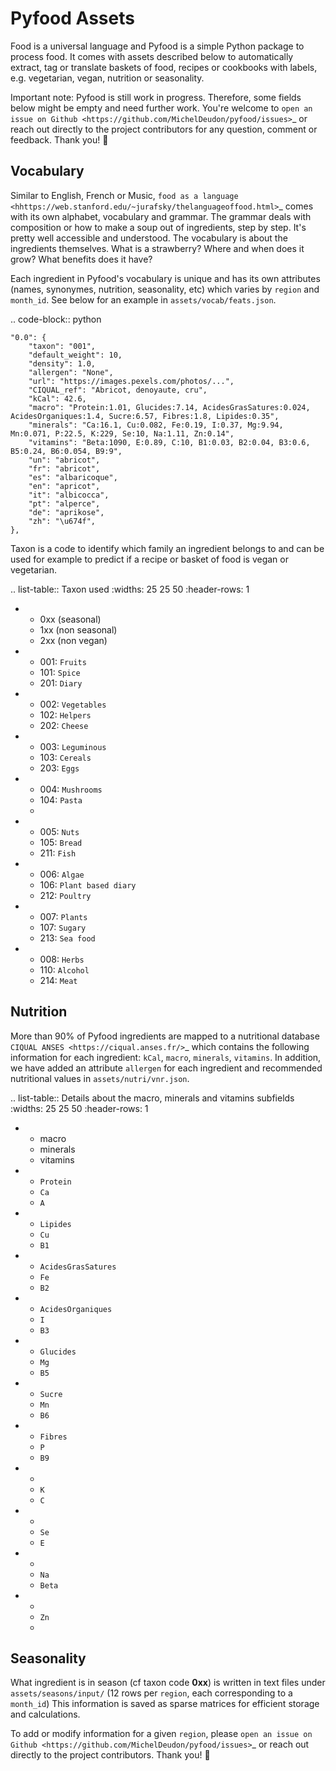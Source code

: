 Pyfood Assets
=============

Food is a universal language and Pyfood is a simple Python package to process food. It comes with assets described below to automatically extract, tag or translate baskets of food, recipes or cookbooks with labels, e.g. vegetarian, vegan, nutrition or seasonality.

Important note: Pyfood is still work in progress. Therefore, some fields below might be empty and need further work. You're welcome to `open an issue on Github <https://github.com/MichelDeudon/pyfood/issues>`_ or reach out directly to the project contributors for any question, comment or feedback. Thank you! 🙏

Vocabulary
----------

Similar to English, French or Music, `food as a language <hhttps://web.stanford.edu/~jurafsky/thelanguageoffood.html>`_ comes with its own alphabet, vocabulary and grammar.
The grammar deals with composition or how to make a soup out of ingredients, step by step. It's pretty well accessible and understood. 
The vocabulary is about the ingredients themselves. What is a strawberry? Where and when does it grow? What benefits does it have?

Each ingredient in Pyfood's vocabulary is unique and has its own attributes (names, synonymes, nutrition, seasonality, etc) which varies by ``region`` and ``month_id``.
See below for an example in ``assets/vocab/feats.json``.

.. code-block:: python
    
    "0.0": {
        "taxon": "001",
        "default_weight": 10,
        "density": 1.0,
        "allergen": "None",
        "url": "https://images.pexels.com/photos/...",
        "CIQUAL_ref": "Abricot, denoyaute, cru",
        "kCal": 42.6,
        "macro": "Protein:1.01, Glucides:7.14, AcidesGrasSatures:0.024, AcidesOrganiques:1.4, Sucre:6.57, Fibres:1.8, Lipides:0.35",
        "minerals": "Ca:16.1, Cu:0.082, Fe:0.19, I:0.37, Mg:9.94, Mn:0.071, P:22.5, K:229, Se:10, Na:1.11, Zn:0.14",
        "vitamins": "Beta:1090, E:0.89, C:10, B1:0.03, B2:0.04, B3:0.6, B5:0.24, B6:0.054, B9:9",
        "un": "abricot",
        "fr": "abricot",
        "es": "albaricoque",
        "en": "apricot",
        "it": "albicocca",
        "pt": "alperce",
        "de": "aprikose",
        "zh": "\u674f",
    },

Taxon is a code to identify which family an ingredient belongs to and can be used for example to predict if a recipe or basket of food is vegan or vegetarian.

.. list-table:: Taxon used
   :widths: 25 25 50
   :header-rows: 1

   * - 0xx (seasonal)
     - 1xx (non seasonal)
     - 2xx (non vegan)
   * - 001: ``Fruits``
     - 101: ``Spice``
     - 201: ``Diary``
   * - 002: ``Vegetables``
     - 102: ``Helpers``
     - 202: ``Cheese``
   * - 003: ``Leguminous``
     - 103: ``Cereals``
     - 203: ``Eggs``
   * - 004: ``Mushrooms``
     - 104: ``Pasta``
     - 
   * - 005: ``Nuts``
     - 105: ``Bread``
     - 211: ``Fish``
   * - 006: ``Algae``
     - 106: ``Plant based diary``
     - 212: ``Poultry``
   * - 007: ``Plants``
     - 107: ``Sugary``
     - 213: ``Sea food``
   * - 008: ``Herbs``
     - 110: ``Alcohol``
     - 214: ``Meat``

Nutrition
---------

More than 90% of Pyfood ingredients are mapped to a nutritional database `CIQUAL ANSES <https://ciqual.anses.fr/>`_ which contains the following information for each ingredient: ``kCal``, ``macro``, ``minerals``, ``vitamins``. In addition, we have added an attribute ``allergen`` for each ingredient and recommended nutritional values in ``assets/nutri/vnr.json``.


.. list-table:: Details about the macro, minerals and vitamins subfields
   :widths: 25 25 50
   :header-rows: 1

   * - macro
     - minerals
     - vitamins
   * - ``Protein``
     - ``Ca``
     - ``A``
   * - ``Lipides``
     - ``Cu``
     - ``B1``
   * - ``AcidesGrasSatures``
     - ``Fe``
     - ``B2``
   * - ``AcidesOrganiques``
     - ``I``
     - ``B3``
   * - ``Glucides``
     - ``Mg``
     - ``B5``
   * - ``Sucre``
     - ``Mn``
     - ``B6``
   * - ``Fibres``
     - ``P``
     - ``B9``
   * - 
     - ``K``
     - ``C``
   * - 
     - ``Se``
     - ``E``
   * - 
     - ``Na``
     - ``Beta``
   * - 
     - ``Zn``
     - 

Seasonality
-----------

What ingredient is in season (cf taxon code **0xx**) is written in text files under ``assets/seasons/input/`` (12 rows per ``region``, each corresponding to a ``month_id``)
This information is saved as sparse matrices for efficient storage and calculations.

To add or modify information for a given ``region``, please `open an issue on Github <https://github.com/MichelDeudon/pyfood/issues>`_ or reach out directly to the project contributors. Thank you! 🙏
